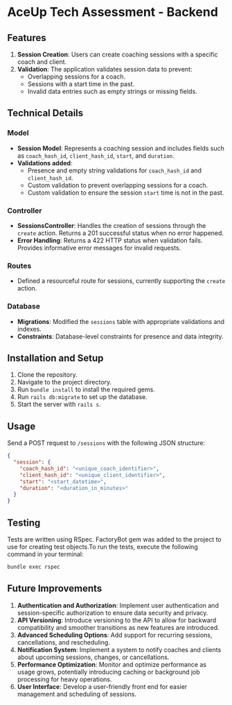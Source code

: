 # AceUp Tech Assessment - Backend

## Features
1. **Session Creation**: Users can create coaching sessions with a specific coach and client.
2. **Validation**: The application validates session data to prevent:
    - Overlapping sessions for a coach.
    - Sessions with a start time in the past.
    - Invalid data entries such as empty strings or missing fields.

## Technical Details

### Model
- **Session Model**: Represents a coaching session and includes fields such as `coach_hash_id`, `client_hash_id`, `start`, and `duration`.
- **Validations added**:
    - Presence and empty string validations for `coach_hash_id` and `client_hash_id`.
    - Custom validation to prevent overlapping sessions for a coach.
    - Custom validation to ensure the session `start` time is not in the past.

### Controller
- **SessionsController**: Handles the creation of sessions through the `create` action. Returns a 201 successful status when no error happened.
- **Error Handling**: Returns a 422 HTTP status when validation fails. Provides informative error messages for invalid requests.

### Routes
- Defined a resourceful route for sessions, currently supporting the `create` action.

### Database
- **Migrations**: Modified the `sessions` table with appropriate validations and indexes.
- **Constraints**: Database-level constraints for presence and data integrity.

## Installation and Setup
1. Clone the repository.
2. Navigate to the project directory.
3. Run `bundle install` to install the required gems.
4. Run `rails db:migrate` to set up the database.
5. Start the server with `rails s`.

## Usage
Send a POST request to `/sessions` with the following JSON structure:

```json
{
  "session": {
    "coach_hash_id": "<unique_coach_identifier>",
    "client_hash_id": "<unique_client_identifier>",
    "start": "<start_datetime>",
    "duration": "<duration_in_minutes>"
  }
}
```

## Testing
Tests are written using RSpec. FactoryBot gem was added to the project to use for creating test objects.To run the tests, execute the following command in your terminal:

```bash
bundle exec rspec
```


## Future Improvements
1. **Authentication and Authorization**: Implement user authentication and session-specific authorization to ensure data security and privacy.
2. **API Versioning**: Introduce versioning to the API to allow for backward compatibility and smoother transitions as new features are introduced.
3. **Advanced Scheduling Options**: Add support for recurring sessions, cancellations, and rescheduling.
4. **Notification System**: Implement a system to notify coaches and clients about upcoming sessions, changes, or cancellations.
5. **Performance Optimization**: Monitor and optimize performance as usage grows, potentially introducing caching or background job processing for heavy operations.
6. **User Interface**: Develop a user-friendly front end for easier management and scheduling of sessions.
